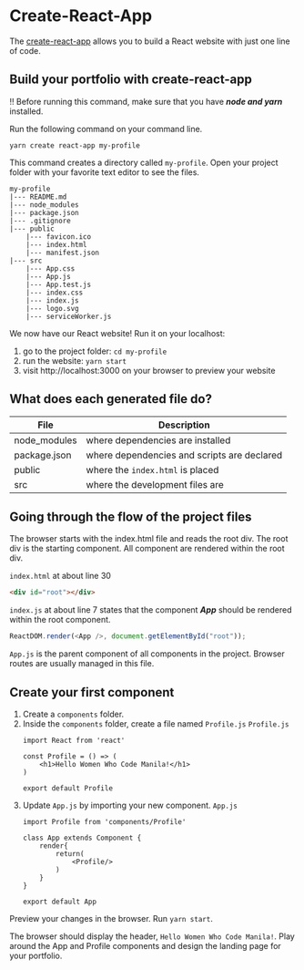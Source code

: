 # Create-React-App

The [create-react-app](https://github.com/facebook/create-react-app) allows you to build a React website with just one line of code.

## Build your portfolio with create-react-app

:bangbang: Before running this command, make sure that you have **_node and yarn_** installed.

Run the following command on your command line.

```shell
yarn create react-app my-profile
```

This command creates a directory called `my-profile`. Open your project folder with your favorite text editor to see the files.

```
my-profile
|--- README.md
|--- node_modules
|--- package.json
|--- .gitignore
|--- public
    |--- favicon.ico
    |--- index.html
    |--- manifest.json
|--- src
    |--- App.css
    |--- App.js
    |--- App.test.js
    |--- index.css
    |--- index.js
    |--- logo.svg
    |--- serviceWorker.js
```

We now have our React website! Run it on your localhost:

1. go to the project folder: `cd my-profile`
2. run the website: `yarn start`
3. visit http://localhost:3000 on your browser to preview your website

## What does each generated file do?
| File         | Description                                 |
| ------------ | ------------------------------------------- |
| node_modules | where dependencies are installed            |
| package.json | where dependencies and scripts are declared |
| public       | where the `index.html` is placed            |
| src          | where the development files are             |

## Going through the flow of the project files
The browser starts with the index.html file and reads the root div. The root div is the starting component. All component are rendered within the root div.

`index.html` at about line 30
```html
<div id="root"></div>
```

`index.js` at about line 7 states that the component **_App_** should be rendered within the root component.
```javascript
ReactDOM.render(<App />, document.getElementById("root"));
```

`App.js` is the parent component of all components in the project. Browser routes are usually managed in this file.

## Create your first component
1. Create a `components` folder.
2. Inside the `components` folder, create a file named `Profile.js`
   `Profile.js`
   ```es6
   import React from 'react'

   const Profile = () => (
       <h1>Hello Women Who Code Manila!</h1>
   )

   export default Profile
   ```
3. Update `App.js` by importing your new component.
   `App.js`
   ```es6
   import Profile from 'components/Profile'

   class App extends Component {
       render{
           return(
               <Profile/>
           )
       }
   }

   export default App
   ```
Preview your changes in the browser. Run `yarn start`.

The browser should display the header, `Hello Women Who Code Manila!`.
Play around the App and Profile components and design the landing page for your portfolio.

